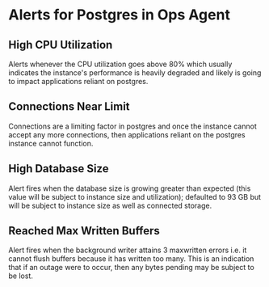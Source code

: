 # Alerts for Postgres in Ops Agent

## High CPU Utilization

Alerts whenever the CPU utilization goes above 80% which usually indicates the instance's performance is heavily degraded and likely is going to impact applications reliant on postgres.

## Connections Near Limit

Connections are a limiting factor in postgres and once the instance cannot accept any more connections, then applications reliant on the postgres instance cannot function.

## High Database Size

Alert fires when the database size is growing greater than expected (this value will be subject to instance size and utilization); defaulted to 93 GB but will be subject to instance size as well as connected storage.

## Reached Max Written Buffers

Alert fires when the background writer attains 3 maxwritten errors i.e. it cannot flush buffers because it has written too many. This is an indication that if an outage were to occur, then any bytes pending may be subject to be lost.
